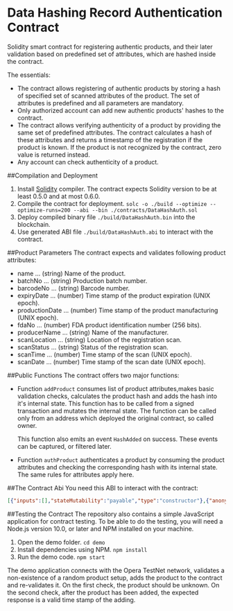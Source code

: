 # Data Hashing Record Authentication Contract

Solidity smart contract for registering authentic products, and their later validation based 
on predefined set of attributes, which are hashed inside the contract.

The essentials:
    
- The contract allows registering of authentic products by storing a hash of specified
  set of scanned attributes of the product. The set of attributes is predefined and all
  parameters are mandatory.
- Only authorized account can add new authentic products' hashes to the contract.
- The contract allows verifying authenticity of a product by providing the same set of
  predefined attributes. The contract calculates a hash of these attributes and returns
  a timestamp of the registration if the product is known. If the product is not recognized
  by the contract, zero value is returned instead.
- Any account can check authenticity of a product.

##Compilation and Deployment
1. Install [Solidity](https://solidity.readthedocs.io) compiler. 
    The contract expects Solidity version to be at least 0.5.0 and at most 0.6.0.
2. Compile the contract for deployment.
    `solc -o ./build --optimize --optimize-runs=200 --abi --bin ./contracts/DataHashAuth.sol`
3. Deploy compiled binary file `./build/DataHashAuth.bin` into the blockchain.
4. Use generated ABI file `./build/DataHashAuth.abi` to interact with the contract.

##Product Parameters
The contract expects and validates following product attributes:
- name ... (string) Name of the product.
- batchNo ... (string) Production batch number.
- barcodeNo ... (string) Barcode number.
- expiryDate ... (number) Time stamp of the product expiration (UNIX epoch).
- productionDate ... (number) Time stamp of the product manufacturing (UNIX epoch). 
- fdaNo ... (number) FDA product identification number (256 bits).
- producerName ... (string) Name of the manufacturer.
- scanLocation ... (string) Location of the registration scan.
- scanStatus ... (string) Status of the registration scan.
- scanTime ... (number) Time stamp of the scan (UNIX epoch).
- scanDate ... (number) Time stamp of the scan date (UNIX epoch).

##Public Functions
The contract offers two major functions:

- Function `addProduct` consumes list of product attributes,makes basic validation checks, 
  calculates the product hash and adds the hash into it's internal state. This function has 
  to be called from a signed transaction and mutates the internal state. The function can be called only
  from an address which deployed the original contract, so called owner.
   
  This function also emits an event `HashAdded` on success. These events can be captured, or filtered later.
  
- Function `authProduct` authenticates a product by consuming the product attributes and checking 
  the corresponding hash with its internal state. The same rules for attributes apply here.
  
##The Contract Abi
You need this ABI to interact with the contract:
```json
[{"inputs":[],"stateMutability":"payable","type":"constructor"},{"anonymous":false,"inputs":[{"indexed":false,"internalType":"bytes32","name":"hash","type":"bytes32"},{"indexed":false,"internalType":"uint256","name":"time","type":"uint256"}],"name":"HashAdded","type":"event"},{"inputs":[{"internalType":"bytes","name":"name","type":"bytes"},{"internalType":"bytes","name":"batchNo","type":"bytes"},{"internalType":"bytes","name":"barcodeNo","type":"bytes"},{"internalType":"uint256","name":"expiryDate","type":"uint256"},{"internalType":"uint256","name":"productionDate","type":"uint256"},{"internalType":"uint256","name":"fdaNo","type":"uint256"},{"internalType":"bytes","name":"producerName","type":"bytes"},{"internalType":"bytes","name":"scanLocation","type":"bytes"},{"internalType":"bytes","name":"scanStatus","type":"bytes"},{"internalType":"uint256","name":"scanTime","type":"uint256"},{"internalType":"uint256","name":"scanDate","type":"uint256"}],"name":"add","outputs":[{"internalType":"bytes32","name":"","type":"bytes32"}],"stateMutability":"payable","type":"function"},{"inputs":[{"internalType":"bytes","name":"name","type":"bytes"},{"internalType":"bytes","name":"batchNo","type":"bytes"},{"internalType":"bytes","name":"barcodeNo","type":"bytes"},{"internalType":"uint256","name":"expiryDate","type":"uint256"},{"internalType":"uint256","name":"productionDate","type":"uint256"},{"internalType":"uint256","name":"fdaNo","type":"uint256"},{"internalType":"bytes","name":"producerName","type":"bytes"},{"internalType":"bytes","name":"scanLocation","type":"bytes"},{"internalType":"bytes","name":"scanStatus","type":"bytes"},{"internalType":"uint256","name":"scanTime","type":"uint256"},{"internalType":"uint256","name":"scanDate","type":"uint256"}],"name":"auth","outputs":[{"internalType":"bytes32","name":"","type":"bytes32"},{"internalType":"uint256","name":"","type":"uint256"}],"stateMutability":"view","type":"function"},{"inputs":[],"name":"manager","outputs":[{"internalType":"address payable","name":"","type":"address"}],"stateMutability":"view","type":"function"}]
```

##Testing the Contract
The repository also contains a simple JavaScript application for contract testing. To be able to do the testing, 
you will need a Node.js version 10.0, or later and NPM installed on your machine.

1. Open the demo folder. `cd demo`
2. Install dependencies using NPM. `npm install`
3. Run the demo code. `npm start`

The demo application connects with the Opera TestNet network, validates a non-existence of a random product
setup, adds the product to the contract and re-validates it. On the first check, the product should be unknown.
On the second check, after the product has been added, the expected response is a valid time stamp 
of the adding.
   